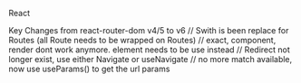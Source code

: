 React


Key Changes from react-router-dom v4/5 to v6
// Swith is been replace for Routes (all Route needs to be wrapped on Routes)
// exact, component, render dont work anymore. element needs to be use instead
// Redirect not longer exist, use either Navigate or useNavigate
// no more match available, now use useParams() to get the url params 